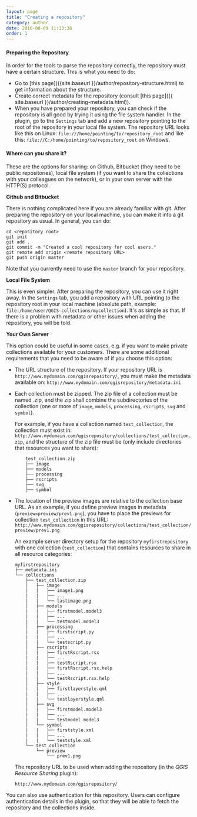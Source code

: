 ```yaml
---
layout: page
title: "Creating a repository"
category: author
date: 2016-08-09 11:13:38
order: 1
---
```

#### Preparing the Repository
In order for the tools to parse the repository correctly, the repository
must have a certain structure. This is what you need to do:
  
  * Go to [this page]({{site.baseurl }}/author/repository-structure.html)
    to get information about the structure.
  * Create correct metadata for the repository (consult
    [this page]({{ site.baseurl }}/author/creating-metadata.html)).
  * When you have prepared your repository, you can check if the repository
    is all good by trying it using the file system handler.
    In the plugin, go to the ```Settings``` tab and add a new repository
    pointing to the root of the repository in your local file system.
    The repository URL looks like this on Linux:
    ```file:///home/pointing/to/repository_root``` and like this:
    ```file://C:/home/pointing/to/repository_root``` on Windows.

#### Where can you  share it?
These are the options for sharing: on Github, Bitbucket (they need to be
public repositories), local file system (if you want to share the
collections with your colleagues on the network), or in your own server
with the HTTP(S) protocol.

**Github and Bitbucket**

There is nothing complicated here if you are already familiar with git.
After preparing the repository on your local machine, you can make it
into a git repository as usual. In general, you can do:

```
cd <repository root>
git init
git add .
git commit -m "Created a cool repository for cool users."
git remote add origin <remote repository URL>
git push origin master
```

Note that you currently need to use the ```master``` branch
for your repository.


**Local File System**

This is even simpler. After preparing the repository, you can use 
it right away. In the ```Settings``` tab, you add a repository with URL 
pointing to the repository root in your local machine (absolute path,
example: `file:/home/user/QGIS-collections/mycollection`).
It's as simple as that.
If there is a problem with metadata or other issues when adding the 
repository, you will be told.


**Your Own Server**

This option could be useful in some cases, e.g. if you want to make private 
collections available for your customers.
There are some additional requirements that you need to be aware of if you
choose this option:

  * The URL structure of the repository. If your repository URL 
    is ```http://www.mydomain.com/qgisrepository/```, you must make the 
    metadata available on:
    ```http://www.mydomain.com/qgisrepository/metadata.ini```
  * Each collection must be zipped.  The zip file of a collection
    must be named <name of collection>.zip, and the zip shall combine
    the subdirectories of the collection (one or more of `image`,
    `models`, `processing`, `rscripts`, `svg` and `symbol`).

    For example, if you have a collection named ```test_collection```,
    the collection must exist in:
    ```http://www.mydomain.com/qgisrepository/collections/test_collection.zip```,
    and the structure of the zip file must be (only include directories
    that resources you want to share):

            test_collection.zip
            ├── image
            ├── models
            ├── processing
            ├── rscripts
            ├── svg
            ├── symbol
    
  
  * The location of the preview images are relative to the collection
    base URL. As an example, if you define preview images in
    metadata (```preview=preview/prev1.png```), you have to place the
    previews for collection ```test_collection``` in this URL:
    ```http://www.mydomain.com/qgisrepository/collections/test_collection/preview/prev1.png```
    
    An example server directory setup for the repository
    `myfirstrepository` with one collection (`test_collection`)
    that contains resources to share in all resource categories:

        myfirstrepository
        ├── metadata.ini
        └── collections
            ├── test_collection.zip
            │   ├── image
            |   |   ├── image1.png
            |   |   ├── ...
            |   |   └── lastimage.png
            │   ├── models
            |   |   ├── firstmodel.model3
            |   |   ├── ...
            |   |   └── testmodel.model3
            │   ├── processing
            |   |   ├── firstscript.py
            |   |   ├── ...
            |   |   └── testscript.py
            │   ├── rscripts
            |   |   ├── firstRscript.rsx
            |   |   ├── ...
            |   |   ├── testRscript.rsx
            |   |   ├── firstRscript.rsx.help
            |   |   ├── ...
            |   |   └── testRscript.rsx.help
            │   ├── style
            |   |   ├── firstlayerstyle.qml
            |   |   ├── ...
            |   |   └── testlayerstyle.qml
            │   ├── svg
            |   |   ├── firstmodel.model3
            |   |   ├── ...
            |   |   └── testmodel.model3
            │   └── symbol
            |   |   ├── firststyle.xml
            |   |   ├── ...
            |   |   └── teststyle.xml
            └── test_collection
                └── preview
                    └── prev1.png

    The repository URL to be used when adding the repository (in the
    *QGIS Resource Sharing* plugin):
    
        http://www.mydomain.com/qgisrepository/

You can also use authentication for this repository.
Users can configure authentication details in the plugin, so that they
will be able to fetch the repository and the collections inside.
